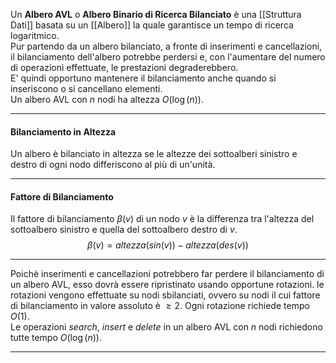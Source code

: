 Un **Albero AVL** o **Albero Binario di Ricerca Bilanciato** è una [[Struttura Dati]] basata su un [[Albero]] la quale garantisce un tempo di ricerca logaritmico.<br />
Pur partendo da un albero bilanciato, a fronte di inserimenti e cancellazioni, il bilanciamento dell'albero potrebbe perdersi e, con l'aumentare del numero di operazioni effettuate, le prestazioni degraderebbero.<br />
E' quindi opportuno mantenere il bilanciamento anche quando si inseriscono o si cancellano elementi.<br />
Un albero AVL con $n$ nodi ha altezza $O(\log(n))$.<br />

------------------------------------------------------------

#### Bilanciamento in Altezza ####
Un albero è bilanciato in altezza se le altezze dei sottoalberi sinistro e destro di ogni nodo differiscono al più di un'unità.<br />

------------------------------------------------------------

#### Fattore di Bilanciamento ####
Il fattore di bilanciamento $\beta(v)$ di un nodo $v$ è la differenza tra l'altezza del sottoalbero sinistro e quella del sottoalbero destro di $v$.<br />
$$\beta(v) = altezza(sin(v)) - altezza(des(v))$$

------------------------------------------------------------

Poichè inserimenti e cancellazioni potrebbero far perdere il bilanciamento di un albero AVL, esso dovrà essere ripristinato usando opportune rotazioni. le rotazioni vengono effettuate su nodi sbilanciati, ovvero su nodi il cui fattore di bilanciamento in valore assoluto è $\geq 2$. Ogni rotazione richiede tempo $O(1)$.<br />
Le operazioni _search_, _insert_ e _delete_ in un albero AVL con $n$ nodi richiedono tutte tempo $O(\log(n))$.<br />

------------------------------------------------------------
